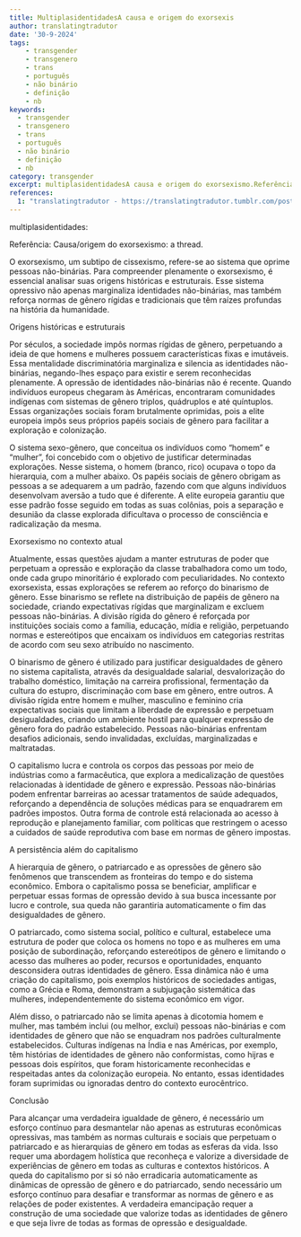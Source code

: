 ```yaml
---
title: MultiplasidentidadesA causa e origem do exorsexis
author: translatingtradutor
date: '30-9-2024'
tags:
    - transgender
    - transgenero
    - trans
    - português
    - não binário
    - definição
    - nb
keywords:
  - transgender
  - transgenero
  - trans
  - português
  - não binário
  - definição
  - nb
category: transgender
excerpt: multiplasidentidadesA causa e origem do exorsexismo.Referência Causa/origem do exorsexismo a thread.O exorsexismo, um subtipo de cissexismo, refere...
references:
  1: "translatingtradutor - https://translatingtradutor.tumblr.com/post/763040324238082048/a-causa-e-origem-do-exorsexismo"
---
```


multiplasidentidades:

Referência: Causa/origem do exorsexismo: a thread.

O exorsexismo, um subtipo de cissexismo, refere-se ao sistema que oprime pessoas não-binárias. Para compreender plenamente o exorsexismo, é essencial analisar suas origens históricas e estruturais. Esse sistema opressivo não apenas marginaliza identidades não-binárias, mas também reforça normas de gênero rígidas e tradicionais que têm raízes profundas na história da humanidade.

Origens históricas e estruturais

Por séculos, a sociedade impôs normas rígidas de gênero, perpetuando a ideia de que homens e mulheres possuem características fixas e imutáveis. Essa mentalidade discriminatória marginaliza e silencia as identidades não-binárias, negando-lhes espaço para existir e serem reconhecidas plenamente. A opressão de identidades não-binárias não é recente. Quando indivíduos europeus chegaram às Américas, encontraram comunidades indígenas com sistemas de gênero triplos, quádruplos e até quíntuplos. Essas organizações sociais foram brutalmente oprimidas, pois a elite europeia impôs seus próprios papéis sociais de gênero para facilitar a exploração e colonização.

O sistema sexo-gênero, que conceitua os indivíduos como “homem” e “mulher”, foi concebido com o objetivo de justificar determinadas explorações. Nesse sistema, o homem (branco, rico) ocupava o topo da hierarquia, com a mulher abaixo. Os papéis sociais de gênero obrigam as pessoas a se adequarem a um padrão, fazendo com que alguns indivíduos desenvolvam aversão a tudo que é diferente. A elite europeia garantiu que esse padrão fosse seguido em todas as suas colônias, pois a separação e desunião da classe explorada dificultava o processo de consciência e radicalização da mesma.

Exorsexismo no contexto atual

Atualmente, essas questões ajudam a manter estruturas de poder que perpetuam a opressão e exploração da classe trabalhadora como um todo, onde cada grupo minoritário é explorado com peculiaridades. No contexto exorsexista, essas explorações se referem ao reforço do binarismo de gênero. Esse binarismo se reflete na distribuição de papéis de gênero na sociedade, criando expectativas rígidas que marginalizam e excluem pessoas não-binárias. A divisão rígida do gênero é reforçada por instituições sociais como a família, educação, mídia e religião, perpetuando normas e estereótipos que encaixam os indivíduos em categorias restritas de acordo com seu sexo atribuído no nascimento.

O binarismo de gênero é utilizado para justificar desigualdades de gênero no sistema capitalista, através da desigualdade salarial, desvalorização do trabalho doméstico, limitação na carreira profissional, fermentação da cultura do estupro, discriminação com base em gênero, entre outros. A divisão rígida entre homem e mulher, masculino e feminino cria expectativas sociais que limitam a liberdade de expressão e perpetuam desigualdades, criando um ambiente hostil para qualquer expressão de gênero fora do padrão estabelecido. Pessoas não-binárias enfrentam desafios adicionais, sendo invalidadas, excluídas, marginalizadas e maltratadas.

O capitalismo lucra e controla os corpos das pessoas por meio de indústrias como a farmacêutica, que explora a medicalização de questões relacionadas à identidade de gênero e expressão. Pessoas não-binárias podem enfrentar barreiras ao acessar tratamentos de saúde adequados, reforçando a dependência de soluções médicas para se enquadrarem em padrões impostos. Outra forma de controle está relacionada ao acesso à reprodução e planejamento familiar, com políticas que restringem o acesso a cuidados de saúde reprodutiva com base em normas de gênero impostas.

A persistência além do capitalismo

A hierarquia de gênero, o patriarcado e as opressões de gênero são fenômenos que transcendem as fronteiras do tempo e do sistema econômico. Embora o capitalismo possa se beneficiar, amplificar e perpetuar essas formas de opressão devido à sua busca incessante por lucro e controle, sua queda não garantiria automaticamente o fim das desigualdades de gênero.

O patriarcado, como sistema social, político e cultural, estabelece uma estrutura de poder que coloca os homens no topo e as mulheres em uma posição de subordinação, reforçando estereótipos de gênero e limitando o acesso das mulheres ao poder, recursos e oportunidades, enquanto desconsidera outras identidades de gênero. Essa dinâmica não é uma criação do capitalismo, pois exemplos históricos de sociedades antigas, como a Grécia e Roma, demonstram a subjugação sistemática das mulheres, independentemente do sistema econômico em vigor.

Além disso, o patriarcado não se limita apenas à dicotomia homem e mulher, mas também inclui (ou melhor, exclui) pessoas não-binárias e com identidades de gênero que não se enquadram nos padrões culturalmente estabelecidos. Culturas indígenas na Índia e nas Américas, por exemplo, têm histórias de identidades de gênero não conformistas, como hijras e pessoas dois espíritos, que foram historicamente reconhecidas e respeitadas antes da colonização europeia. No entanto, essas identidades foram suprimidas ou ignoradas dentro do contexto eurocêntrico.

Conclusão

Para alcançar uma verdadeira igualdade de gênero, é necessário um esforço contínuo para desmantelar não apenas as estruturas econômicas opressivas, mas também as normas culturais e sociais que perpetuam o patriarcado e as hierarquias de gênero em todas as esferas da vida. Isso requer uma abordagem holística que reconheça e valorize a diversidade de experiências de gênero em todas as culturas e contextos históricos. A queda do capitalismo por si só não erradicaria automaticamente as dinâmicas de opressão de gênero e do patriarcado, sendo necessário um esforço contínuo para desafiar e transformar as normas de gênero e as relações de poder existentes. A verdadeira emancipação requer a construção de uma sociedade que valorize todas as identidades de gênero e que seja livre de todas as formas de opressão e desigualdade.